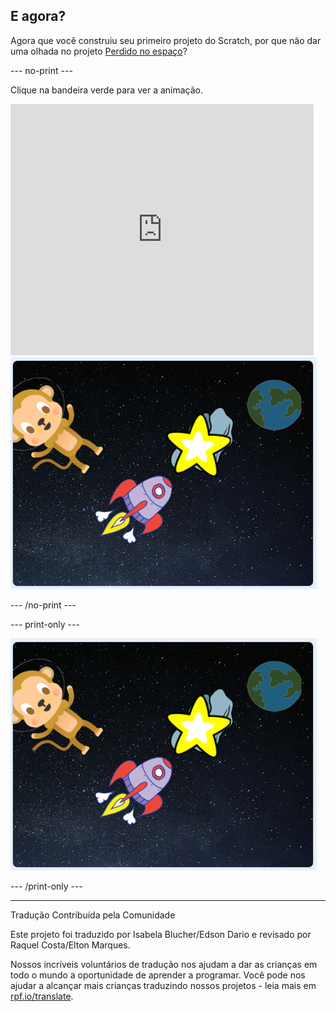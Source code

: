 ## E agora?

Agora que você construiu seu primeiro projeto do Scratch, por que não dar uma olhada no projeto [Perdido no espaço](https://projects.raspberrypi.org/pt-BR/projects/lost-in-space?utm_source=pathway&utm_medium=whatnext&utm_campaign=projects)?

--- no-print ---

Clique na bandeira verde para ver a animação.

<div class="scratch-preview">
  <iframe allowtransparency="true" width="485" height="402" src="https://scratch.mit.edu/projects/embed/276873231/?autostart=false" frameborder="0" scrolling="no"></iframe>
  <img src="images/space-final.png">
</div>

--- /no-print ---

--- print-only ---

![Projeto concluído](images/space-final.png)

--- /print-only ---


***
Tradução Contribuída pela Comunidade

Este projeto foi traduzido por Isabela Blucher/Edson Dario e revisado por Raquel Costa/Elton Marques.

Nossos incríveis voluntários de tradução nos ajudam a dar as crianças em todo o mundo a oportunidade de aprender a programar. Você pode nos ajudar a alcançar mais crianças traduzindo nossos projetos - leia mais em [rpf.io/translate](https://rpf.io/translate).